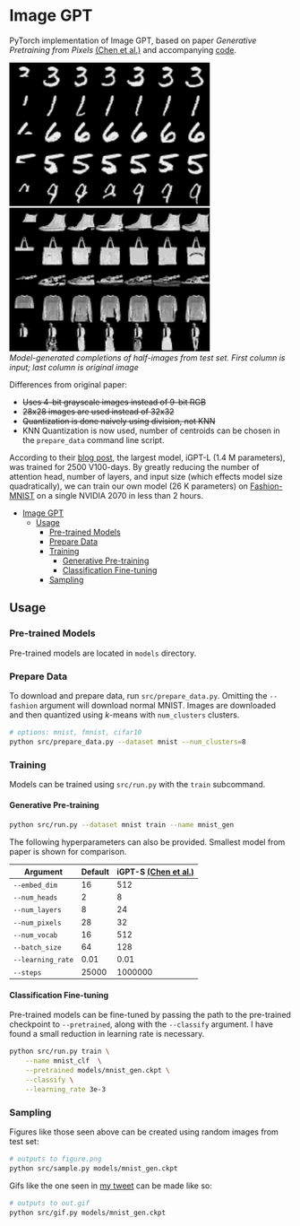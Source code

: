 # Image GPT

PyTorch implementation of Image GPT, based on paper *Generative Pretraining from Pixels* [(Chen et al.)](https://cdn.openai.com/papers/Generative_Pretraining_from_Pixels_V2.pdf)
and accompanying [code](https://github.com/openai/image-gpt).

<img src="figures/mnist.png" height="256px"/> <img src="figures/fmnist.png" height="256px"/>
<br>
*Model-generated completions of half-images from test set. First column is
input; last column is original image*

Differences from original paper:
 * ~~Uses 4-bit grayscale images instead of 9-bit RGB~~
 * ~~28x28 images are used instead of 32x32~~
 * ~~Quantization is done naively using division, not KNN~~
 * KNN Quantization is now used, number of centroids can be chosen in the
     `prepare_data` command line script.

According to their [blog post](https://openai.com/blog/image-gpt/), the largest
model, iGPT-L (1.4 M parameters), was trained for 2500 V100-days. By greatly reducing the number of
attention head, number of layers, and input size (which effects model size
quadratically), we can train our own model (26 K parameters) on
[Fashion-MNIST](https://github.com/zalandoresearch/fashion-mnist) on a single
NVIDIA 2070 in less than 2 hours.

- [Image GPT](#image-gpt)
  * [Usage](#usage)
    + [Pre-trained Models](#pre-trained-models)
    + [Prepare Data](#prepare-data)
    + [Training](#training)
      - [Generative Pre-training](#generative-pre-training)
      - [Classification Fine-tuning](#classification-fine-tuning)
    + [Sampling](#sampling)

## Usage

### Pre-trained Models

Pre-trained models are located in `models` directory.

### Prepare Data

To download and prepare data, run `src/prepare_data.py`. Omitting the `--fashion`
argument will download normal MNIST. Images are downloaded and then quantized
using *k*-means with `num_clusters` clusters.

```bash
# options: mnist, fmnist, cifar10
python src/prepare_data.py --dataset mnist --num_clusters=8
```

### Training

Models can be trained using `src/run.py` with the `train` subcommand. 


#### Generative Pre-training

```bash
python src/run.py --dataset mnist train --name mnist_gen
```

The following hyperparameters can also be provided. Smallest model from paper is
shown for comparison.

Argument          | Default  | iGPT-S [(Chen et al.)](https://cdn.openai.com/papers/Generative_Pretraining_from_Pixels_V2.pdf)
---               | ---      | ---
`--embed_dim`     | 16       | 512
`--num_heads`     | 2        | 8
`--num_layers`    | 8        | 24
`--num_pixels`    | 28       | 32
`--num_vocab`     | 16       | 512
`--batch_size`    | 64       | 128
`--learning_rate` | 0.01     | 0.01
`--steps`         | 25000    | 1000000

#### Classification Fine-tuning

Pre-trained models can be fine-tuned by passing the path to the pre-trained
checkpoint to `--pretrained`, along with the `--classify` argument. I have found
a small reduction in learning rate is necessary.

```bash
python src/run.py train \
    --name mnist_clf  \
    --pretrained models/mnist_gen.ckpt \
    --classify \
    --learning_rate 3e-3
```

### Sampling 

Figures like those seen above can be created using random images from
test set:

```bash
# outputs to figure.png
python src/sample.py models/mnist_gen.ckpt
```

Gifs like the one seen in [my tweet](https://twitter.com/teddykoker/status/1275809619705806850) can be made
like so:

```bash
# outputs to out.gif
python src/gif.py models/mnist_gen.ckpt
```
